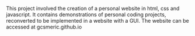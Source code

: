 This project involved the creation of a personal website in html, css and javascript. It contains demonstrations of personal coding projects, reconverted to be implemented
in a website with a GUI. 
The website can be accessed at gcsmeric.github.io
